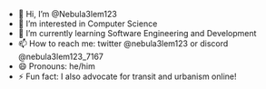 - 👋 Hi, I’m @Nebula3lem123
- 👀 I’m interested in Computer Science
- 🌱 I’m currently learning Software Engineering and Development
- 📫 How to reach me: twitter @nebula3lem123 or discord @nebula3lem123_7167
- 😄 Pronouns: he/him
- ⚡ Fun fact: I also advocate for transit and urbanism online!

<!---
Nebula3lem123/Nebula3lem123 is a ✨ special ✨ repository because its `README.md` (this file) appears on your GitHub profile.
You can click the Preview link to take a look at your changes.
--->
